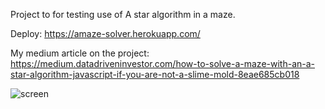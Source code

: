 Project to for testing use of A star algorithm in a maze.

Deploy: https://amaze-solver.herokuapp.com/

My medium article on the project: https://medium.datadriveninvestor.com/how-to-solve-a-maze-with-an-a-star-algorithm-javascript-if-you-are-not-a-slime-mold-8eae685cb018

![screen](https://user-images.githubusercontent.com/40305104/111026273-590f7e80-83e1-11eb-8bee-21702dd55a41.gif)

